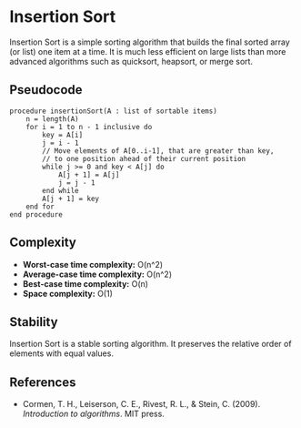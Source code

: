 # Insertion Sort

Insertion Sort is a simple sorting algorithm that builds the final sorted array (or list) one item at a time. It is much less efficient on large lists than more advanced algorithms such as quicksort, heapsort, or merge sort.

## Pseudocode

```
procedure insertionSort(A : list of sortable items)
    n = length(A)
    for i = 1 to n - 1 inclusive do
        key = A[i]
        j = i - 1
        // Move elements of A[0..i-1], that are greater than key,
        // to one position ahead of their current position
        while j >= 0 and key < A[j] do
            A[j + 1] = A[j]
            j = j - 1
        end while
        A[j + 1] = key
    end for
end procedure
```

## Complexity

- **Worst-case time complexity:** O(n^2)
- **Average-case time complexity:** O(n^2)
- **Best-case time complexity:** O(n)
- **Space complexity:** O(1)

## Stability

Insertion Sort is a stable sorting algorithm. It preserves the relative order of elements with equal values.

## References

- Cormen, T. H., Leiserson, C. E., Rivest, R. L., & Stein, C. (2009). *Introduction to algorithms*. MIT press.
